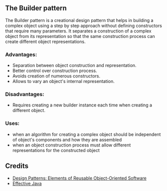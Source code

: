 ## The Builder pattern
The Builder pattern is a creational design pattern that helps in building a complex object using a step by step approach without defining constructors that require many parameters. It separates a construction of a complex object from its representation so that the same construction process can create different object representations.

### Advantages:
 * Separation between object construction and representation.
 * Better control over construction process.
 * Avoids creation of numerous constructors.
 * Allows to vary an object's internal representation.

### Disadvantages:
* Requires creating a new builder instance each time when creating a different object.

### Uses:
 * when an algorithm for creating a complex object should be independent of object's components and how they are assembled
 * when an object construction process must allow different representations for the constructed object

## Credits

* [Design Patterns: Elements of Reusable Object-Oriented Software](http://www.amazon.com/Design-Patterns-Elements-Reusable-Object-Oriented/dp/0201633612)
* [Effective Java](https://www.amazon.com/Effective-Java-2nd-Joshua-Bloch/dp/0321356683)